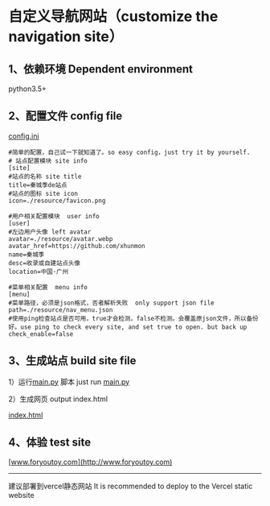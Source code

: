 # 自定义导航网站（customize the navigation site）


## 1、依赖环境 Dependent environment

python3.5+

## 2、配置文件 config file

[config.ini](config.ini)

```text
#简单的配置，自己试一下就知道了。so easy config，just try it by yourself.
# 站点配置模块 site info
[site]
#站点的名称 site title
title=秦城季de站点
#站点的图标 site icon
icon=./resource/favicon.png

#用户相关配置模块  user info
[user]
#左边用户头像 left avatar
avatar=./resource/avatar.webp
avatar_href=https://github.com/xhunmon
name=秦城季
desc=收录或自建站点头像
location=中国·广州

#菜单相关配置  menu info
[menu]
#菜单路径，必须是json格式，否者解析失败  only support json file
path=./resource/nav_menu.json
#使用ping检查站点是否可用，true才会检测，false不检测。会覆盖原json文件，所以备份好。use ping to check every site, and set true to open. but back up  
check_enable=false
``` 

## 3、生成站点  build site file

1）运行[main.py](main.py) 脚本  just run [main.py](main.py)

2）生成网页 output index.html

[index.html](public/index.html)


## 4、体验  test site

[www.foryoutoy.com](http://www.foryoutoy.com)


------------------
建议部署到vercel静态网站   It is recommended to deploy to the Vercel static website




